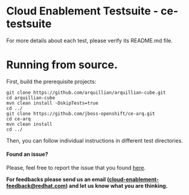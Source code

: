 # Cloud Enablement Testsuite - ce-testsuite

For more details about each test, please verify its README.md file.

# Running from source.

First, build the prerequisite projects:

```
git clone https://github.com/arquillian/arquillian-cube.git
cd arquillian-cube
mvn clean install -DskipTests=true
cd ../
git clone https://github.com/jboss-openshift/ce-arq.git
cd ce-arq
mvn clean install
cd ../
```

Then, you can follow individual instructions in different test directories.

#### Found an issue?
Please, feel free to report the issue that you found [here](https://github.com/jboss-openshift/ce-testsuite/issues/new).

__For feedbacks please send us an email (cloud-enablement-feedback@redhat.com) and let us know what you are thinking.__
